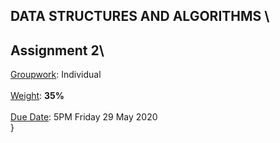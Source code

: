 ## DATA STRUCTURES AND ALGORITHMS \
## Assignment 2\
<u>Groupwork</u>: Individual<br/>\
<u>Weight</u>: **35%**<br/>\
<u>Due Date</u>: 5PM Friday 29 May 2020<br/>}
